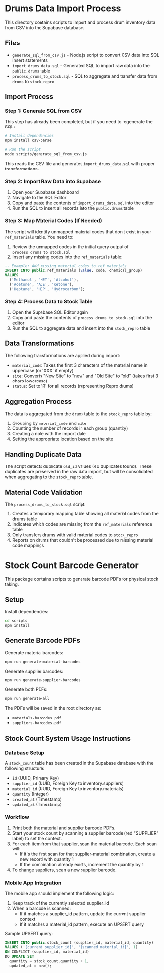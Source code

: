 # Drums Data Import Process

This directory contains scripts to import and process drum inventory data from CSV into the Supabase database.

## Files

- `generate_sql_from_csv.js` - Node.js script to convert CSV data into SQL insert statements
- `import_drums_data.sql` - Generated SQL to import raw data into the `public.drums` table
- `process_drums_to_stock.sql` - SQL to aggregate and transfer data from `drums` to `stock_repro`

## Import Process

### Step 1: Generate SQL from CSV

This step has already been completed, but if you need to regenerate the SQL:

```bash
# Install dependencies
npm install csv-parse

# Run the script
node scripts/generate_sql_from_csv.js
```

This reads the CSV file and generates `import_drums_data.sql` with proper transformations.

### Step 2: Import Raw Data into Supabase

1. Open your Supabase dashboard
2. Navigate to the SQL Editor
3. Copy and paste the contents of `import_drums_data.sql` into the editor
4. Run the SQL to insert all records into the `public.drums` table

### Step 3: Map Material Codes (If Needed)

The script will identify unmapped material codes that don't exist in your `ref_materials` table. You need to:

1. Review the unmapped codes in the initial query output of `process_drums_to_stock.sql`
2. Insert any missing codes into the `ref_materials` table:

```sql
-- Example: Add missing material codes to ref_materials
INSERT INTO public.ref_materials (value, code, chemical_group)
VALUES
  ('Methanol', 'MET', 'Alcohol'),
  ('Acetone', 'ACE', 'Ketone'),
  ('Heptane', 'HEP', 'Hydrocarbon');
```

### Step 4: Process Data to Stock Table

1. Open the Supabase SQL Editor again
2. Copy and paste the contents of `process_drums_to_stock.sql` into the editor
3. Run the SQL to aggregate data and insert into the `stock_repro` table

## Data Transformations

The following transformations are applied during import:

- `material_code`: Takes the first 3 characters of the material name in uppercase (or 'XXX' if empty)
- `site`: Converts "New Site" to "new" and "Old Site" to "old" (takes first 3 chars lowercase)
- `status`: Set to 'R' for all records (representing Repro drums)

## Aggregation Process

The data is aggregated from the `drums` table to the `stock_repro` table by:

1. Grouping by `material_code` and `site`
2. Counting the number of records in each group (quantity)
3. Creating a note with the import date
4. Setting the appropriate location based on the site

## Handling Duplicate Data

The script detects duplicate `old_id` values (40 duplicates found). These duplicates are preserved in the raw data import, but will be consolidated when aggregating to the `stock_repro` table.

## Material Code Validation

The `process_drums_to_stock.sql` script:

1. Creates a temporary mapping table showing all material codes from the drums table
2. Indicates which codes are missing from the `ref_materials` reference table
3. Only transfers drums with valid material codes to `stock_repro`
4. Reports on drums that couldn't be processed due to missing material code mappings

# Stock Count Barcode Generator

This package contains scripts to generate barcode PDFs for physical stock taking.

## Setup

Install dependencies:

```bash
cd scripts
npm install
```

## Generate Barcode PDFs

Generate material barcodes:

```bash
npm run generate-material-barcodes
```

Generate supplier barcodes:

```bash
npm run generate-supplier-barcodes
```

Generate both PDFs:

```bash
npm run generate-all
```

The PDFs will be saved in the root directory as:
- `materials-barcodes.pdf`
- `suppliers-barcodes.pdf`

## Stock Count System Usage Instructions

### Database Setup

A `stock_count` table has been created in the Supabase database with the following structure:

- `id` (UUID, Primary Key)
- `supplier_id` (UUID, Foreign Key to inventory.suppliers)
- `material_id` (UUID, Foreign Key to inventory.materials)
- `quantity` (Integer)
- `created_at` (Timestamp)
- `updated_at` (Timestamp)

### Workflow

1. Print both the material and supplier barcode PDFs.
2. Start your stock count by scanning a supplier barcode (red "SUPPLIER" label) to set the context.
3. For each item from that supplier, scan the material barcode. Each scan will:
   - If it's the first scan for that supplier-material combination, create a new record with quantity 1
   - If the combination already exists, increment the quantity by 1
4. To change suppliers, scan a new supplier barcode.

### Mobile App Integration

The mobile app should implement the following logic:

1. Keep track of the currently selected supplier_id
2. When a barcode is scanned:
   - If it matches a supplier_id pattern, update the current supplier context
   - If it matches a material_id pattern, execute an UPSERT query

Sample UPSERT query:

```sql
INSERT INTO public.stock_count (supplier_id, material_id, quantity)
VALUES ('[current_supplier_id]', '[scanned_material_id]', 1)
ON CONFLICT (supplier_id, material_id) 
DO UPDATE SET
  quantity = stock_count.quantity + 1,
  updated_at = now();
```
